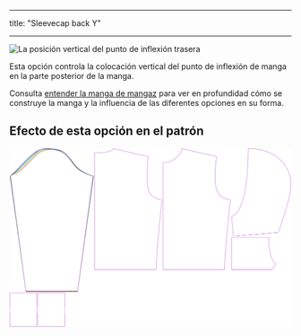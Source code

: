 - - -
title: "Sleevecap back Y"
- - -

![La posición vertical del punto de inflexión trasera](./sleevecapbackfactory.svg)

Esta opción controla la colocación vertical del punto de inflexión de manga en la parte posterior de la manga.

<Tip>

Consulta [entender la manga de mangaz](/docs/patterns/brian/options#understanding-the-sleevecap) para ver
en profundidad cómo se construye la manga y la influencia de las diferentes opciones en su forma.

</Tip>

## Efecto de esta opción en el patrón

![Esta imagen muestra el efecto de esta opción superponiendo varias variantes que tienen un valor diferente para esta opción](huey_sleevecapbackfactory_sample.svg "Effect of this option on the pattern")
